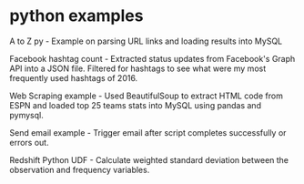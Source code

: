 # python examples

A to Z py - Example on parsing URL links and loading results into MySQL

Facebook hashtag count - Extracted status updates from Facebook's Graph API into a JSON file. Filtered for hashtags to see what were my most frequently used hashtags of 2016.

Web Scraping example - Used BeautifulSoup to extract HTML code from ESPN and loaded top 25 teams stats into MySQL using pandas and pymysql.

Send email example - Trigger email after script completes successfully or errors out.

Redshift Python UDF - Calculate weighted standard deviation between the observation and frequency variables.
